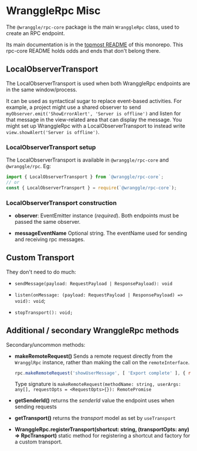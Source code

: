 # WranggleRpc Misc

The `@wranggle/rpc-core` package is the main `WranggleRpc` class, used to create an RPC endpoint.

Its main documentation is in the [topmost README](/wranggle/rpc) of this monorepo. This rpc-core README holds odds and ends that don't belong there.


## LocalObserverTransport

The LocalObserverTransport is used when both WranggleRpc endpoints are in the same window/process.

It can be used as syntactical sugar to replace event-based activities. For example, a project might use a shared observer to send `myObserver.emit('ShowErrorAlert', 'Server is offline')` and listen for that message in the view-related area that can display the message. You might set up WranggleRpc with a LocalObserverTransport to instead write `view.showAlert('Server is offline')`.

### LocalObserverTransport setup

The LocalObserverTransport is available in `@wranggle/rpc-core` and `@wranggle/rpc`. Eg:
```javascript
import { LocalObserverTransport } from `@wranggle/rpc-core`;
// or
const { LocalObserverTransport } = require(`@wranggle/rpc-core`);
```

### LocalObserverTransport construction

* **observer**: EventEmitter instance (*required*). Both endpoints must be passed the same observer. 

* **messageEventName** Optional string. The eventName used for sending and receiving rpc messages. 


## Custom Transport

They don't need to do much:

* `sendMessage(payload: RequestPayload | ResponsePayload): void`
  
* `listen(onMessage: (payload: RequestPayload | ResponsePayload) => void): void`;

* `stopTransport(): void;`


## Additional / secondary WranggleRpc methods

Secondary/uncommon methods:

* **makeRemoteRequest()** Sends a remote request directly from the `WrangglRpc` instance, rather than making the call on the `remoteInterface`. 
  ```javascript
  rpc.makeRemoteRequest('showUserMessage', [ 'Export complete' ], { rsvp: false });
  ```
  Type signature is `makeRemoteRequest(methodName: string, userArgs: any[], requestOpts = <RequestOpts>{}): RemotePromise`

* **getSenderId()** returns the *senderId* value the endpoint uses when sending requests

* **getTransport()** returns the *transport* model as set by `useTransport`

* **WranggleRpc.registerTransport(shortcut: string, (transportOpts: any) => RpcTransport)** static method for registering a shortcut and factory for a custom transport. 
